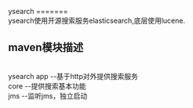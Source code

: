 ysearch
=======<br>
    ysearch使用开源搜索服务elasticsearch,底层使用lucene.<br>
<h2>maven模块描述</h2><br>
    ysearch
        app     --基于http对外提供搜索服务<br>
        core    --提供搜索基本功能<br>
        jms     --监听jms，独立启动<br>
